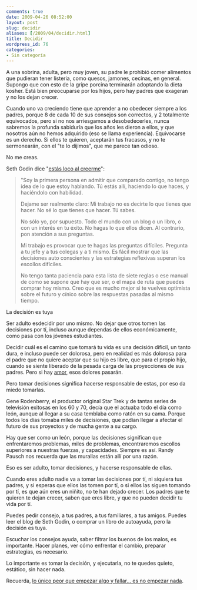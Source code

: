 ```yaml
---
comments: true
date: 2009-04-26 08:52:00
layout: post
slug: decidir
aliases: [/2009/04/decidir.html]
title: Decidir
wordpress_id: 76
categories:
- Sin categoría
---
```


A una sobrina, adulta, pero muy  joven, su padre le prohibió comer alimentos que pudieran tener listeria, como quesos, jamones, cecinas, en general. Supongo que con esto de la gripe porcina terminarán adoptando la dieta kosher. Está bien preocuparse por los hijos, pero hay padres que exageran y no los dejan crecer.

Cuando uno va creciendo tiene que aprender a no obedecer siempre a los padres, porque 8 de cada 10 de sus consejos son correctos, y 2 totalmente equivocados, pero si no nos arriesgamos a desobedecerles, nunca sabremos la profunda sabiduría que los años les dieron a ellos, y que nosotros aún no hemos adquirido (eso se llama experiencia). Equivocarse es un derecho. Si ellos te quieren, aceptarán tus fracasos, y no te sermonearán, con el "te lo dijimos", que me parece tan odioso.

No me creas.

Seth Godin dice "[estás loco al creerme](http://sethgodin.typepad.com/seths_blog/2009/04/youre-nuts-if-you-believe-me.html)":

> "Soy la primera persona en admitir que comparado contigo, no tengo idea de lo que estoy hablando. Tú estás allí, haciendo lo que haces, y haciéndolo con habilidad.  
>  
> Dejame ser realmente claro: Mi trabajo no es decirte lo que tienes que hacer. No sé lo que tienes que hacer. Tú sabes.  
>  
> No sólo yo, por supuesto. Todo el mundo con un blog o un libro, o con un interés en tu éxito. No hagas lo que ellos dicen. Al contrario, pon atención a sus preguntas.  
>  
> Mi trabajo es provocar que te hagas las preguntas difíciles. Pregunta a tu jefe y a tus colegas y a ti mismo. Es fácil mostrar que las decisiones auto conscientes y las estrategias reflexivas superan los escollos difíciles.
>   
> No tengo tanta paciencia para esta lista de siete reglas o ese manual de como se supone que hay que ser, o el mapa de ruta que puedes comprar hoy mismo. Creo que es mucho mejor  si te vuelves optimista sobre el futuro y cínico sobre las respuestas pasadas al mismo tiempo.
>   


La decisión es tuya


Ser adulto esdecidir por uno mismo. No dejar que otros tomen las decisiones por tí, incluso aunque dependas de ellos económicamente, como pasa con los jóvenes estudiantes.

Decidir cuál es el camino que tomará tu vida es una decisión dificil, un tanto dura, e incluso puede ser dolorosa, pero en realidad es más dolorosa para el padre que no quiere aceptar que su hijo es libre, que para el propio hijo, cuando se siente liberado de la pesada carga de las proyecciones de sus padres. Pero si hay [amor](/2009/03/el-amor.html), esos dolores pasarán.

Pero tomar decisiones significa hacerse responsable de estas, por eso da miedo tomarlas.

Gene Rodenberry, el productor original Star Trek y de tantas series de televisión exitosas en los 60 y 70, decía que el actuaba todo el día como león, aunque al llegar a su casa temblaba como ratón en su cama. Porque todos los días tomaba miles de decisiones, que podían llegar a afectar el futuro de sus proyectos y de mucha gente a su cargo.

Hay que ser como un león, porque las decisiones significan que enfrentaremos problemas, miles de problemas, encontraremos escollos superiores a nuestras fuerzas, y capacidades. Siempre es así. Randy Pausch nos recuerda que las murallas están allí por una razón.

Eso es ser adulto, tomar decisiones, y hacerse responsable de ellas.

Cuando eres adulto nadie  va a tomar las decisiones por tí, ni siquiera tus padres, y si esperas que ellos las tomen por tí, o si ellos las siguen tomando por tí, es que aún eres un niñito, no te han dejado crecer. Los padres que te quieren te dejan crecer, saben que eres libre, y que no pueden decidir tu vida por tí.

Puedes pedir consejo, a tus padres, a tus familiares, a tus amigos. Puedes leer el blog de Seth Godin, o comprar un libro de autoayuda, pero la decisión es tuya.

Escuchar los consejos ayuda, saber filtrar los buenos de los malos, es importante. Hacer planes, ver cómo enfrentar el cambio, preparar estrategias, es necesario.

Lo importante es tomar la decisión, y ejecutarla, no te quedes quieto, estático, sin hacer nada.

Recuerda, [lo único peor que empezar algo y fallar... es no empezar nada](/2009/03/nada.html).

  
  


